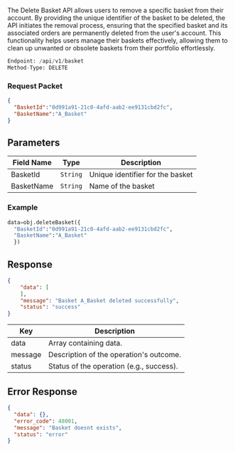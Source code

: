 <!-- ## Delete Basket Order -->
The Delete Basket API allows users to remove a specific basket from their account. By providing the unique identifier of the basket to be deleted, the API initiates the removal process, ensuring that the specified basket and its associated orders are permanently deleted from the user's account. This functionality helps users manage their baskets effectively, allowing them to clean up unwanted or obsolete baskets from their portfolio effortlessly.


```python
Endpoint: /api/v1/basket
Method-Type: DELETE
```

### Request Packet
```json
{
  "BasketId":"0d991a91-21c0-4afd-aab2-ee9131cbd2fc",
  "BasketName":"A_Basket"
}
```

## Parameters
| Field Name  | Type   | Description                     |
|-------------|--------|---------------------------------|
| BasketId    | `String` | Unique identifier for the basket|
| BasketName  | `String` | Name of the basket              |


### Example
```python
data=obj.deleteBasket({
  "BasketId":"0d991a91-21c0-4afd-aab2-ee9131cbd2fc",
  "BasketName":"A_Basket"
  })
```


## Response
```json
{
    "data": [        
    ],
    "message": "Basket A_Basket deleted successfully",
    "status": "success"
}

```
| Key       | Description                                     |
|-----------|-------------------------------------------------|
| data      | Array containing data. |
| message   | Description of the operation's outcome.         |
| status    | Status of the operation (e.g., success).        |


## Error Response
```json
{
  "data": {},
  "error_code": 48001,
  "message": "Basket doesnt exists",
  "status": "error"
}
```